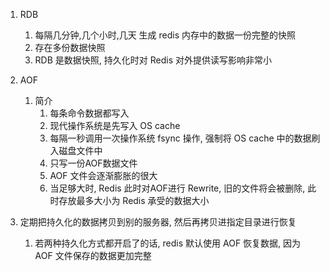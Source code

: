 1. RDB
   1. 每隔几分钟,几个小时,几天 生成 redis 内存中的数据一份完整的快照
   2. 存在多份数据快照
   3. RDB 是数据快照, 持久化时对 Redis 对外提供读写影响非常小



2. AOF
   1. 简介
      1. 每条命令数据都写入
      2. 现代操作系统是先写入 OS cache
      3. 每隔一秒调用一次操作系统 fsync 操作, 强制将 OS cache 中的数据刷入磁盘文件中
      4. 只写一份AOF数据文件
      5. AOF 文件会逐渐膨胀的很大
      6. 当足够大时,  Redis 此时对AOF进行 Rewrite, 旧的文件将会被删除, 此时存放最多大小为 Redis 承受的数据大小



3. 定期把持久化的数据拷贝到别的服务器, 然后再拷贝进指定目录进行恢复
   1. 若两种持久化方式都开启了的话, redis 默认使用 AOF 恢复数据, 因为 AOF 文件保存的数据更加完整 